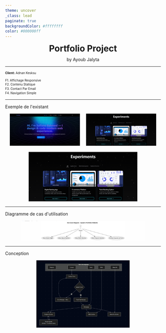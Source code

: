 ```yaml
---
theme: uncover
_class: lead
paginate: true
backgroundColor: #ffffffff
color: #000000ff
---
```


<div style="text-align: center; font-size: 2em; font-weight: bold;">
Portfolio Project
</div>

<div style="text-align: center; font-size: 1em; margin-top: 10px;">
by Ayoub Jalyta
</div>

---

<div style="font-size: 0.7em; line-height: 1.4;">
 
**Client:** Adnan Kesksu  

 F1. Affichage Responsive  
 F2. Contenu Statique  
 F3. Contact Par Email  
 F4. Navigation Simple  
</div>

---

Exemple de l'existant
<div style="display: flex; gap: 20px; justify-content: center;">
  <img src="image/EX1.png" style="max-width: 45%; height: auto;" />
  <img src="image/EX2.png" style="max-width: 45%; height: auto;" />
</div>

<div style="text-align: center; margin-top: 20px;">
  <img src="image/EX3.png" style="max-width: 70%; height: auto;" />
</div>

---

Diagramme de cas d'utilisation
<div style="text-align: center;">
  <img src="image/UML.png" style="max-width: 80%; height: auto;" />
</div>

---

Conception
<div style="text-align: center;">
  <img src="image/Conce.png" style="max-width: 60%; height: auto;" />
</div>